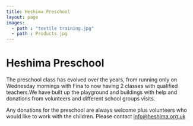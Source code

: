 ```yaml
---
title: Heshima Preschool
layout: page
images:
  - path : "textile training.jpg"
  - path : Products.jpg
---
```


# Heshima Preschool

The preschool class has evolved over the years, from running only on Wednesday mornings with Fina to now having 2 classes with qualified teachers.We have built up the playground and buildings with help and donations from volunteers and different school groups visits.

Any donations for the preschool are always welcome plus volunteers who would like to work with the children. Please contact info@heshima.org.uk
